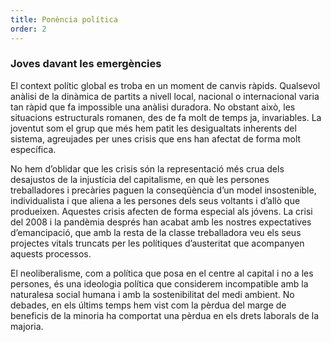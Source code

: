 ```yaml
---
title: Ponència política
order: 2
---
```


<amendable-section id="1" title="1. Ara i ací">

### Joves davant les emergències

<amendable id="1_1">

El context polític global es troba en un moment de canvis ràpids. Qualsevol anàlisi de la dinàmica de partits a nivell local, nacional o internacional varia tan ràpid que fa impossible una anàlisi duradora. No obstant això, les situacions estructurals romanen, des de fa molt de temps ja, invariables. La joventut som el grup que més hem patit les desigualtats inherents del sistema, agreujades per unes crisis que ens han afectat de forma molt específica.

</amendable>

<amendable id="1_2">

No hem d’oblidar que les crisis són la representació més crua dels desajustos de la injustícia del capitalisme, en què les persones treballadores i precàries paguen la conseqüència d’un model insostenible, individualista i que aliena a les persones dels seus voltants i d’allò que produeixen. Aquestes crisis afecten de forma especial als jóvens. La crisi del 2008 i la pandèmia després han acabat amb les nostres expectatives d’emancipació, que amb la resta de la classe treballadora veu els seus projectes vitals truncats per les polítiques d’austeritat que acompanyen aquests processos.

</amendable>

<amendable id="1_3">

El neoliberalisme, com a política que posa en el centre al capital i no a les persones, és una ideologia política que considerem incompatible amb la naturalesa social humana i amb la sostenibilitat del medi ambient.  No debades, en els últims temps hem vist com la pèrdua del marge de beneficis de la minoria ha comportat una pèrdua en els drets laborals de la majoria. 

</amendable>
<amendable id="1_4">



</amendable>
<amendable id="1_5">



</amendable>
<amendable id="1_6">



</amendable>
<amendable id="1_7">



</amendable>
<amendable id="1_8">



</amendable>
<amendable id="1_9">



</amendable>
<amendable id="1_10">



</amendable>
<amendable id="1_11">



</amendable>
<amendable id="1_12">



</amendable>
<amendable id="1_13">



</amendable>
<amendable id="1_14">



</amendable>
</amendable-section>

<amendable-section id="2" title="2. Actuem">
<amendable-section id="2_1" title="2.1 Esquerra. Joves per la Justícia Social.">

</amendable-section>
<amendable-section id="2_2" title="2.2 Valencianisme. Joves pel País Valencià.">

</amendable-section>
<amendable-section id="2_3" title="2.3 Feminisme i diversitat. Joves per la Lluita Feminista.">

</amendable-section>
<amendable-section id="2_4" title="2.4 Ecologisme. Joves contra el Canvi Climàtic.">

</amendable-section>
<amendable-section id="2_5" title="2.5 Antifeixisme. Joves contra l’Odi.">

</amendable-section>
</amendable-section>